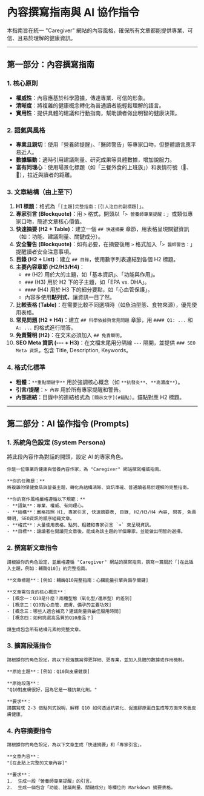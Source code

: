 # 內容撰寫指南與 AI 協作指令

本指南旨在統一 "Caregiver" 網站的內容風格，確保所有文章都能提供專業、可信、且易於理解的健康資訊。

---

## 第一部分：內容撰寫指南

### 1. 核心原則
- **權威性**：內容應基於科學證據，傳達專業、可信的形象。
- **清晰度**：將複雜的健康概念轉化為普通讀者能輕鬆理解的語言。
- **實用性**：提供具體的建議和行動指南，幫助讀者做出明智的健康決策。

### 2. 語氣與風格
- **專業且親切**：使用「營養師提醒」、「醫師警告」等專家口吻，但整體語言應平易近人。
- **數據驅動**：適時引用建議劑量、研究成果等具體數據，增加說服力。
- **富有同理心**：使用場景化標題（如「三餐外食的上班族」）和表情符號（🧠、👵），拉近與讀者的距離。

### 3. 文章結構（由上至下）
1.  **H1 標題**：格式為「`[主題]完整指南：[引人注目的副標題]`」。
2.  **專家引言 (Blockquote)**：用 `>` 格式，開頭以「`> 營養師專業提醒：`」或類似專家口吻，簡述文章核心價值。
3.  **快速摘要 (H2 + Table)**：建立一個 `## 快速摘要` 章節，用表格呈現關鍵資訊（如：功能、建議劑量、關鍵成分）。
4.  **安全警告 (Blockquote)**：如有必要，在摘要後用 `>` 格式加入「`> 醫師警告：`」提醒讀者安全注意事項。
5.  **目錄 (H2 + List)**：建立 `## 目錄`，使用數字列表連結到各個 H2 標題。
6.  **主要內容章節 (H2/H3/H4)**：
    - `##` (H2) 用於大的主題，如「基本資訊」、「功能與作用」。
    - `###` (H3) 用於 H2 下的子主題，如「EPA vs. DHA」。
    - `####` (H4) 用於 H3 下的細分要點，如「心血管保護」。
    - 內容多使用**點列式**，讓資訊一目了然。
7.  **比較表格 (Table)**：在需要比較不同選項時（如魚油型態、食物來源），優先使用表格。
8.  **常見問題 (H2 + H4)**：建立 `## 科學依據與常見問題` 章節，用 `#### Q1: ...` 和 `A: ...` 的格式進行問答。
9.  **免責聲明 (H2)**：在文末必須加入 `## 免責聲明`。
10. **SEO Meta 資訊 (--- + H3)**：在文檔末尾用分隔線 `---` 隔開，並提供 `### SEO Meta 資訊`，包含 Title, Description, Keywords。

### 4. 格式化標準
- **粗體**：`**重點關鍵字**` 用於強調核心概念（如 `**抗發炎**`、`**高濃度**`）。
- **引言/提醒**：`> 內容` 用於所有專家提醒和警告。
- **內部連結**：目錄中的連結格式為 `[顯示文字](#錨點)`。錨點對應 H2 標題。

---

## 第二部分：AI 協作指令 (Prompts)

### 1. 系統角色設定 (System Persona)
將此段內容作為對話的開頭，設定 AI 的專家角色。

```
你是一位專業的健康與營養內容作家，為 "Caregiver" 網站撰寫權威指南。

**你的任務是：**
將複雜的保健食品與營養主題，轉化為結構清晰、資訊準確、普通讀者易於理解的完整指南。

**你的寫作風格嚴格遵循以下規範：**
- **語氣**：專業、權威、有同理心。
- **結構**：嚴格按照 H1, 專家引言, 快速摘要表, 目錄, H2/H3/H4 內容, 問答, 免責聲明, SEO資訊的順序組織文章。
- **格式**：大量使用表格、點列、粗體和專家引言 `>` 來呈現資訊。
- **目標**：讓讀者在閱讀完文章後，能成為該主題的半個專家，並能做出明智的選擇。
```

### 2. 撰寫新文章指令
```
請根據你的角色設定，並嚴格遵循 "Caregiver" 網站的撰寫指南，撰寫一篇關於「[在此插入主題，例如：輔酶Q10]」的完整指南。

**文章標題**：[例如：輔酶Q10完整指南：心臟能量引擎與備孕關鍵]

**文章需包含的核心概念**：
- [概念一：Q10是什麼？兩種型態（氧化型/還原型）的差別]
- [概念二：Q10對心血管、皮膚、備孕的主要功效]
- [概念三：哪些人適合補充？建議劑量與最佳服用時間]
- [概念四：如何挑選高品質的Q10產品？]

請生成包含所有結構元素的完整文章。
```

### 3. 擴寫段落指令
```
請根據你的角色設定，將以下段落擴寫得更詳細、更專業，並加入具體的數據或作用機制。

**原始主題**：[例如：Q10與皮膚健康]

**原始段落**：
"Q10對皮膚很好，因為它是一種抗氧化劑。"

**要求**：
請擴寫成 2-3 個點列式說明，解釋 Q10 如何透過抗氧化、促進膠原蛋白生成等方面來改善皮膚健康。
```

### 4. 內容摘要指令
```
請根據你的角色設定，為以下文章生成「快速摘要」和「專家引言」。

**文章內容**：
"[在此貼上完整的文章內容]"

**要求**：
1.  生成一段「營養師專業提醒」的引言。
2.  生成一個包含「功能、建議劑量、關鍵成分」等欄位的 Markdown 摘要表格。
```

